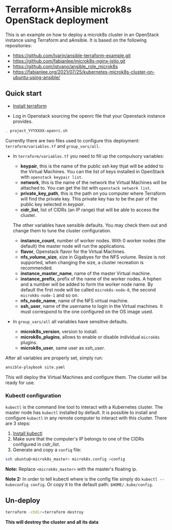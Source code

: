 # Terraform+Ansible microk8s OpenStack deployment

This is an example on how to deploy a microk8s cluster in an OpenStack instance using Terraform and aAnsible. It is based on the following repositories:

* https://github.com/lvarin/ansible-terraform-example.git
* https://github.com/fabianlee/microk8s-nginx-istio.git
* https://github.com/istvano/ansible_role_microk8s
* https://fabianlee.org/2021/07/25/kubernetes-microk8s-cluster-on-ubuntu-using-ansible/

## Quick start

* [Install terraform](https://www.terraform.io/downloads.html)

* Log in Openstack sourcing the openrc file that your Openstack instance provides.

```sh
. project_YYYXXXX-openrc.sh
```

Currently there are two files used to configure this deployment: `terraform/variables.tf` and `group_vars/all`.

* In `terraform/variables.tf` you need to fill up the compulsory variables:
  * **keypair**, this is the name of the public ssh key thjat will be added to the Virtual Machines. You can the list of keys installed in OpenStack with `openstack keypair list`.
  * **network**, this is the name of the network the Virtual Machines will be attached to. You can get the list with `openstack network list`.
  * **private_key_path**, this is the path on you computer where Terraform will find the private key. This private key has to be the pair of the public key selected in _keypair_.
  * **cidr_list**, list of CIDRs (an IP range) that will be able to access the cluster.

  The other variables have sensible defaults. You may check them out and change them to tune the cluster configuration.
  * **instance_count**, number of worker nodes. With 0 worker nodes (the default) the master node will run the applications.
  * **flavor**, Openstack flavor for the Virtual Machines.
  * **nfs_volume_size**, size in Gigabyes for the NFS volume. Resize is not supported, when changing the size, a cluster recreation is recommended.
  * **instance_master_name**, name of the master Virtual machine.
  * **instance_prefix**, prefix of the name of the worker nodes. A hiphen and a number will be added to form the worker node name. By default the first node will be called `microk8s-node-0`, the second `microk8s-node-1` and so on.
  * **nfs_node_name**, name of the NFS virtual machine.
  * **ssh_user**, name of the username to login in the Virtual machines. It must correspond to the one configured on the OS image used.

* In `group_vars/all` all variables have sensitive defaults.
  * **microk8s_version**, version to install.
  * **microk8s_plugins**, allows to enable or disable individual `microk8s` plugins.
  * **microk8s_user**, same user as _ssh_user_.

After all variables are properly set, simply run:

```sh
ansible-playbook site.yaml
```

This will deploy the Virtual Machines and configure them. The cluster will be ready for use.

### Kubectl configuration

`kubectl` is the command line tool to interact with a Kubernetes cluster. The master node has `kubectl` installed by default. It is possible to install and configure `kubectl` in any remote computer to interact with this cluster. There are 3 steps:

1. [Install kubectl](https://kubernetes.io/docs/tasks/tools/)
1. Make sure that the computer's IP belongs to one of the CIDRs configured in _cidr_list_.
1. Generate and copy a `config` file:

  ```sh
  ssh ubuntu@<microk8s_master> microk8s.config >config
```

**Note:** Replace `<microk8s_master>` with the master's floating ip.

**Note 2:** In order to tell kubectl where is the config file simply do `kubectl --kubeconfig config`. Or copy it to the default path: `$HOME/.kube/config`.

## Un-deploy

```sh
terraform -chdir=terraform destroy
```

**This will destroy the cluster and all its data**

